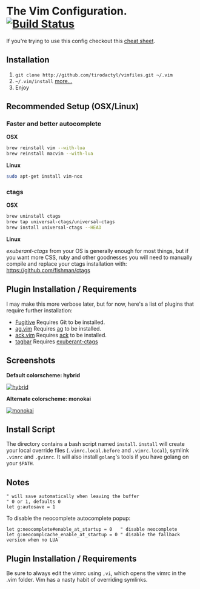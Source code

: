# The Vim Configuration. [![Build Status](https://travis-ci.org/luan/vimfiles.svg?branch=master)](https://travis-ci.org/luan/vimfiles)

If you're trying to use this config checkout this [cheat sheet](https://github.com/tirodactyl/vimfiles/wiki/Luan's-Vim-Cheat-Sheet).

## Installation

1. `git clone http://github.com/tirodactyl/vimfiles.git ~/.vim`
1. `~/.vim/install` [more...](#install-script)
1. Enjoy

## Recommended Setup (OSX/Linux)

### Faster and better autocomplete

**OSX**

```bash
brew reinstall vim --with-lua
brew reinstall macvim --with-lua
```

**Linux**

```bash
sudo apt-get install vim-nox
```

### ctags

**OSX**

```bash
brew uninstall ctags
brew tap universal-ctags/universal-ctags
brew install universal-ctags --HEAD
```

**Linux**

*exuberant-ctags* from your OS is generally enough for most things, but if you want more CSS, ruby and other goodnesses you will need to manually compile and replace your ctags installation with: https://github.com/fishman/ctags

## Plugin Installation / Requirements

I may make this more verbose later, but for now, here's a list of plugins that require further installation:

 * [Fugitive](https://github.com/tpope/vim-fugitive) Requires Git to be installed.
 * [ag.vim](https://github.com/rking/ag.vim) Requires [ag](https://github.com/ggreer/the_silver_searcher) to be installed.
 * [ack.vim](https://github.com/mileszs/ack.vim) Requires [ack](http://betterthangrep.com/) to be installed.
 * [tagbar](https://github.com/majutsushi/tagbar) Requires [exuberant-ctags](https://github.com/universal-ctags/ctags)

## Screenshots

**Default colorscheme: hybrid**

[![hybrid](https://github.com/tirodactyl/vimfiles/raw/master/screenshots/hybrid.png)](https://github.com/tirodactyl/vimfiles/raw/master/screenshots/hybrid.png)

**Alternate colorscheme: monokai**

[![monokai](https://github.com/tirodactyl/vimfiles/raw/master/screenshots/monokai.png)](https://github.com/tirodactyl/vimfiles/raw/master/screenshots/monokai.png)

## Install Script

The directory contains a bash script named `install`. `install` will create your local override files (`.vimrc.local.before` and `.vimrc.local`), symlink `.vimrc` and `.gvimrc`.
It will also install `golang`'s tools if you have golang on your `$PATH`.

## Notes

```
" will save automatically when leaving the buffer
" 0 or 1, defaults 0
let g:autosave = 1
```

To disable the neocomplete autocomplete popup:
```
let g:neocomplete#enable_at_startup = 0   " disable neocomplete
let g:neocomplcache_enable_at_startup = 0 " disable the fallback version when no LUA
```

## Plugin Installation / Requirements

Be sure to always edit the vimrc using `,vi`, which opens the vimrc in the .vim folder. Vim has a nasty habit of overriding symlinks.

